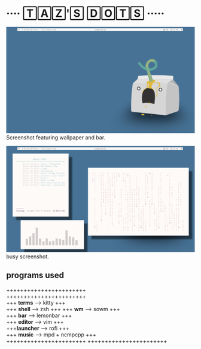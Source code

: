 # ···· 🅃🄰🅉'🅂 🄳🄾🅃🅂 ·····

![blank_screenshot](images/blank_screenshot.png)
Screenshot featuring wallpaper and bar.

![busy_screenshot](images/busy_screenshot.png)
busy screenshot.

## programs used

+++++++++++++++++++++++  
+++++++++++++++++++++++  
+++ **terms** --> kitty +++  
+++ **shell** --> zsh +++ 
+++ **wm** --> sowm +++  
+++ **bar** --> lemonbar +++  
+++ **editor** --> vim +++  
+++**launcher** --> rofi +++  
+++ **music** --> mpd + ncmpcpp +++  
+++++++++++++++++++++++
+++++++++++++++++++++++
